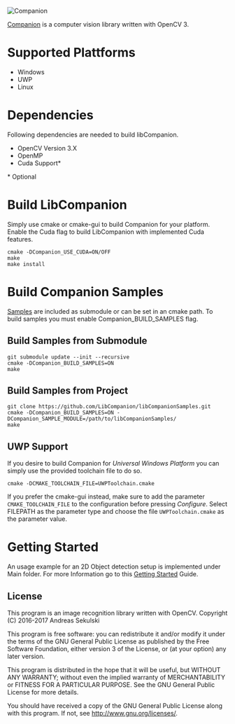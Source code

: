 ![Companion](https://libcompanion.github.io/libCompanion/images/logo.png "Companion")

[Companion](https://libcompanion.github.io/libCompanion/) is a computer vision library written with OpenCV 3.

# Supported Plattforms

* Windows
* UWP
* Linux

# Dependencies

Following dependencies are needed to build libCompanion.

* OpenCV Version 3.X
* OpenMP
* Cuda Support*

\* Optional

# Build LibCompanion

Simply use cmake or cmake-gui to build Companion for your platform.
Enable the Cuda flag to build LibCompanion with implemented Cuda features.

```
cmake -DCompanion_USE_CUDA=ON/OFF
make
make install
```

# Build Companion Samples

[Samples](https://github.com/LibCompanion/libCompanionSamples) are included as submodule or can be set in an cmake path. 
To build samples you must enable Companion_BUILD_SAMPLES flag.

## Build Samples from Submodule

```
git submodule update --init --recursive
cmake -DCompanion_BUILD_SAMPLES=ON
make
```

## Build Samples from Project

```
git clone https://github.com/LibCompanion/libCompanionSamples.git
cmake -DCompanion_BUILD_SAMPLES=ON -DCompanion_SAMPLE_MODULE=/path/to/libCompanionSamples/
make
```

## UWP Support

If you desire to build Companion for *Universal Windows Platform* you can simply use the provided toolchain file to do so.
```
cmake -DCMAKE_TOOLCHAIN_FILE=UWPToolchain.cmake
```
If you prefer the cmake-gui instead, make sure to add the parameter ```CMAKE_TOOLCHAIN_FILE``` to the configuration before pressing *Configure*. Select FILEPATH as the parameter type and choose the file ```UWPToolchain.cmake``` as the parameter value.

# Getting Started

An usage example for an 2D Object detection setup is implemented under Main folder. 
For more Information go to this [Getting Started](https://nepitwin.github.io/libCompanion/gettingstarted/) Guide.

## License

This program is an image recognition library written with OpenCV.
Copyright (C) 2016-2017 Andreas Sekulski

This program is free software: you can redistribute it and/or modify
it under the terms of the GNU General Public License as published by
the Free Software Foundation, either version 3 of the License, or
(at your option) any later version.

This program is distributed in the hope that it will be useful,
but WITHOUT ANY WARRANTY; without even the implied warranty of
MERCHANTABILITY or FITNESS FOR A PARTICULAR PURPOSE.  See the
GNU General Public License for more details.

You should have received a copy of the GNU General Public License
along with this program.  If not, see <http://www.gnu.org/licenses/>.
